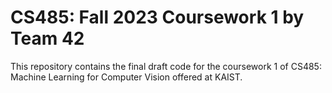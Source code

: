 # CS485: Fall 2023 Coursework 1 by Team 42

This repository contains the final draft code for the coursework 1 of CS485: Machine Learning for Computer Vision offered at KAIST. 
